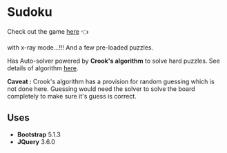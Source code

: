 # Sudoku

Check out the game [here](https://dvaruas.github.io/sudoku/) :point_left:

with x-ray mode...!!! And a few pre-loaded puzzles.

Has Auto-solver powered by **Crook's algorithm** to solve hard puzzles. See details of algorithm [here](https://www.ams.org/notices/200904/tx090400460p.pdf).

**Caveat :** Crook's algorithm has a provision for random guessing which is not
done here.
Guessing would need the solver to solve the board completely to make
sure it's guess is correct.  

## Uses

* **Bootstrap** 5.1.3
* **JQuery** 3.6.0
